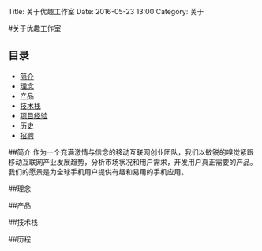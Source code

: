 Title: 关于优趣工作室
Date: 2016-05-23 13:00
Category: 关于

#关于优趣工作室

## 目录
 * [简介](#简介)
 * [理念](#理念)
 * [产品](#产品)
 * [技术栈](#技术栈)
 * [项目经验](#项目经验)
 * [历史](#历史)
 * [招聘](#招聘)


##简介
作为一个充满激情与信念的移动互联网创业团队，我们以敏锐的嗅觉紧跟移动互联网产业发展趋势，分析市场状况和用户需求，开发用户真正需要的产品。我们的愿景是为全球手机用户提供有趣和易用的手机应用。



##理念

##产品

##技术栈

##历程

